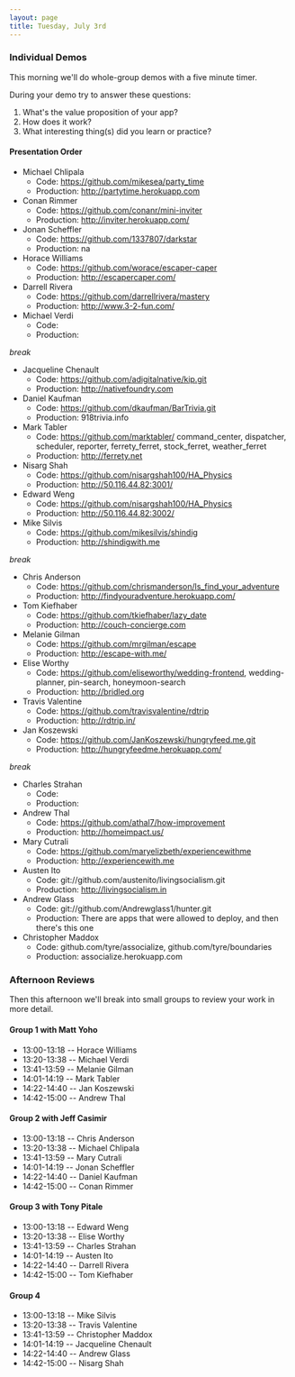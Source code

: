 ```yaml
---
layout: page
title: Tuesday, July 3rd
---
```


### Individual Demos

This morning we'll do whole-group demos with a five minute timer.

During your demo try to answer these questions:

1. What's the value proposition of your app?
2. How does it work?
3. What interesting thing(s) did you learn or practice?

#### Presentation Order

* Michael Chlipala
  * Code: https://github.com/mikesea/party_time
  * Production: http://partytime.herokuapp.com
* Conan Rimmer
  * Code: https://github.com/conanr/mini-inviter
  * Production: http://inviter.herokuapp.com/
* Jonan Scheffler
  * Code: https://github.com/1337807/darkstar
  * Production: na
* Horace Williams
  * Code: https://github.com/worace/escaper-caper
  * Production: http://escapercaper.com/
* Darrell Rivera
  * Code: https://github.com/darrellrivera/mastery
  * Production: http://www.3-2-fun.com/
* Michael Verdi
  * Code:
  * Production:

_break_

* Jacqueline Chenault
  * Code: https://github.com/adigitalnative/kip.git
  * Production: http://nativefoundry.com
* Daniel Kaufman
  * Code: https://github.com/dkaufman/BarTrivia.git
  * Production: 918trivia.info
* Mark Tabler
  * Code: https://github.com/marktabler/ command_center, dispatcher, scheduler, reporter, ferrety_ferret, stock_ferret, weather_ferret
  * Production: http://ferrety.net
* Nisarg Shah
  * Code: https://github.com/nisargshah100/HA_Physics
  * Production: http://50.116.44.82:3001/
* Edward Weng
  * Code: https://github.com/nisargshah100/HA_Physics
  * Production: http://50.116.44.82:3002/
* Mike Silvis
  * Code: https://github.com/mikesilvis/shindig
  * Production: http://shindigwith.me

_break_

* Chris Anderson
  * Code: https://github.com/chrismanderson/ls_find_your_adventure
  * Production: http://findyouradventure.herokuapp.com/
* Tom Kiefhaber
  * Code: https://github.com/tkiefhaber/lazy_date
  * Production: http://couch-concierge.com
* Melanie Gilman
  * Code: https://github.com/mrgilman/escape
  * Production: http://escape-with.me/
* Elise Worthy
  * Code: https://github.com/eliseworthy/wedding-frontend, wedding-planner, pin-search, honeymoon-search
  * Production: http://bridled.org
* Travis Valentine
  * Code: https://github.com/travisvalentine/rdtrip
  * Production: http://rdtrip.in/
* Jan Koszewski
  * Code: https://github.com/JanKoszewski/hungryfeed.me.git
  * Production: http://hungryfeedme.herokuapp.com/

_break_

* Charles Strahan
  * Code:
  * Production:
* Andrew Thal
  * Code: https://github.com/athal7/how-improvement
  * Production: http://homeimpact.us/
* Mary Cutrali
  * Code: https://github.com/maryelizbeth/experiencewithme
  * Production: http://experiencewith.me
* Austen Ito
  * Code: git://github.com/austenito/livingsocialism.git
  * Production: http://livingsocialism.in
* Andrew Glass
  * Code: git://github.com/Andrewglass1/hunter.git
  * Production: There are apps that were allowed to deploy, and then there's this one
* Christopher Maddox
  * Code: github.com/tyre/associalize, github.com/tyre/boundaries
  * Production: associalize.herokuapp.com

### Afternoon Reviews

Then this afternoon we'll break into small groups to review your work in more detail.

#### Group 1 with Matt Yoho

* 13:00-13:18 -- Horace Williams
* 13:20-13:38 -- Michael Verdi
* 13:41-13:59 -- Melanie Gilman
* 14:01-14:19 -- Mark Tabler
* 14:22-14:40 -- Jan Koszewski
* 14:42-15:00 -- Andrew Thal

#### Group 2 with Jeff Casimir

* 13:00-13:18 -- Chris Anderson
* 13:20-13:38 -- Michael Chlipala
* 13:41-13:59 -- Mary Cutrali
* 14:01-14:19 -- Jonan Scheffler
* 14:22-14:40 -- Daniel Kaufman
* 14:42-15:00 -- Conan Rimmer

#### Group 3 with Tony Pitale

* 13:00-13:18 -- Edward Weng
* 13:20-13:38 -- Elise Worthy
* 13:41-13:59 -- Charles Strahan
* 14:01-14:19 -- Austen Ito
* 14:22-14:40 -- Darrell Rivera
* 14:42-15:00 -- Tom Kiefhaber

#### Group 4

* 13:00-13:18 -- Mike Silvis
* 13:20-13:38 -- Travis Valentine
* 13:41-13:59 -- Christopher Maddox
* 14:01-14:19 -- Jacqueline Chenault
* 14:22-14:40 -- Andrew Glass
* 14:42-15:00 -- Nisarg Shah
